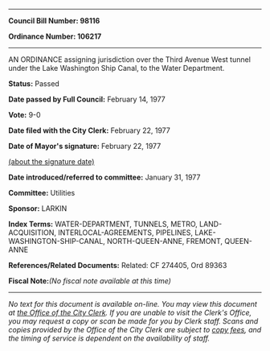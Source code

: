 

********

**Council Bill Number: 98116**
   
**Ordinance Number: 106217**
********

 AN ORDINANCE assigning jurisdiction over the Third Avenue West tunnel under the Lake Washington Ship Canal, to the Water Department.

**Status:** Passed
   
**Date passed by Full Council:** February 14, 1977
   
**Vote:** 9-0
   
**Date filed with the City Clerk:** February 22, 1977
   
**Date of Mayor's signature:** February 22, 1977
   
[(about the signature date)](/~public/approvaldate.htm)
   
   
   
**Date introduced/referred to committee:** January 31, 1977
   
**Committee:** Utilities
   
**Sponsor:** LARKIN
   
   
**Index Terms:** WATER-DEPARTMENT, TUNNELS, METRO, LAND-ACQUISITION, INTERLOCAL-AGREEMENTS, PIPELINES, LAKE-WASHINGTON-SHIP-CANAL, NORTH-QUEEN-ANNE, FREMONT, QUEEN-ANNE

**References/Related Documents:** Related: CF 274405, Ord 89363

**Fiscal Note:**_(No fiscal note available at this time)_
********

_No text for this document is available on-line. You may view this document at [the Office of the City Clerk](http://www.seattle.gov/leg/clerk/contactUs.htm). If you are unable to visit the Clerk's Office, you may request a copy or scan be made for you by Clerk staff. Scans and copies provided by the Office of the City Clerk are subject to [copy fees](http://clerk.seattle.gov/~public/clerkfees.htm), and the timing of service is dependent on the availability of staff._

